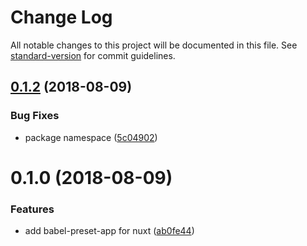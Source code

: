 # Change Log

All notable changes to this project will be documented in this file. See [standard-version](https://github.com/conventional-changelog/standard-version) for commit guidelines.

<a name="0.1.2"></a>
## [0.1.2](https://github.com/nuxt/babel-preset-app/compare/v0.1.0...v0.1.2) (2018-08-09)


### Bug Fixes

* package namespace ([5c04902](https://github.com/nuxt/babel-preset-app/commit/5c04902))


<a name="0.1.0"></a>
# 0.1.0 (2018-08-09)


### Features

* add babel-preset-app for nuxt ([ab0fe44](https://github.com/nuxt/babel-preset-app/commit/ab0fe44))

